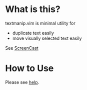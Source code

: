 What is this?
==================================
textmanip.vim is minimal utility for

  * duplicate text easily
  * move visually selected text easily

See [ScreenCast](http://www.youtube.com/watch?v=iJh7Z0Rp-rI)

How to Use
==================================
Please see [help](https://github.com/t9md/vim-textmanip/blob/master/doc/textmanip.txt).
